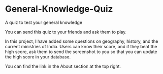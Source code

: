 # General-Knowledge-Quiz
A quiz to test your general knowledge 

You can send this quiz to your friends and ask them to play.

In this project, I have added some questions on geography, history, and the current ministries of India.
Users can know their score, and if they beat the high score, ask them to send the screenshot to you so that you can update the high score in your database.

You can find the link in the About section at the top right.

